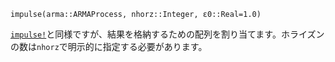 ```
impulse(arma::ARMAProcess, nhorz::Integer, ε0::Real=1.0)
```

[`impulse!`](@ref)と同様ですが、結果を格納するための配列を割り当てます。ホライズンの数は`nhorz`で明示的に指定する必要があります。
